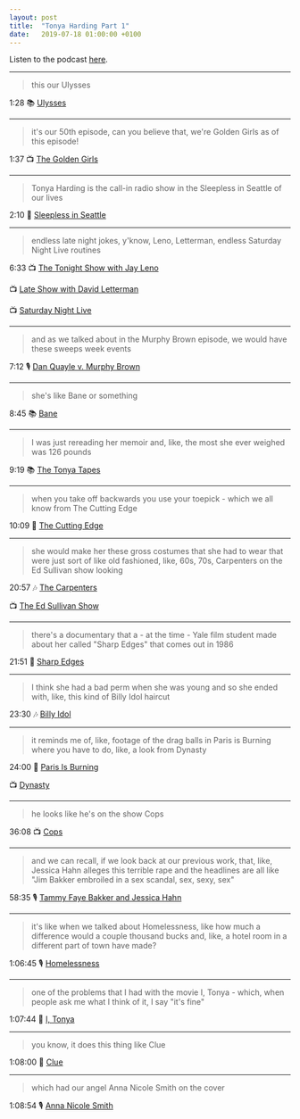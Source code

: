 ```yaml
---
layout: post
title:  "Tonya Harding Part 1"
date:   2019-07-18 01:00:00 +0100
---
```

Listen to the podcast [here](https://podcasts.apple.com/podcast/tonya-harding-part-1/id1380008439?i=1000465289889).

----

> this our Ulysses

1:28 📚 [Ulysses](https://en.wikipedia.org/wiki/Ulysses_(novel))

----

> it's our 50th episode, can you believe that, we're Golden Girls as of this episode!

1:37 📺 [The Golden Girls](https://en.wikipedia.org/wiki/The_Golden_Girls)

----

> Tonya Harding is the call-in radio show in the Sleepless in Seattle of our lives

2:10 🎥 [Sleepless in Seattle](https://en.wikipedia.org/wiki/Sleepless_in_Seattle)

----

> endless late night jokes, y'know, Leno, Letterman, endless Saturday Night Live routines

6:33 📺 [The Tonight Show with Jay Leno](https://en.wikipedia.org/wiki/The_Tonight_Show_with_Jay_Leno)

📺 [Late Show with David Letterman](https://en.wikipedia.org/wiki/Late_Show_with_David_Letterman)

📺 [Saturday Night Live](https://en.wikipedia.org/wiki/Saturday_Night_Live)

----

> and as we talked about in the Murphy Brown episode, we would have these sweeps week events

7:12 🎙️ [Dan Quayle v. Murphy Brown](/2019/05/09/dan-quayle-v-murphy-brown.html)

----

> she's like Bane or something

8:45 📚 [Bane](https://en.wikipedia.org/wiki/Bane_(DC_Comics))

----

> I was just rereading her memoir and, like, the most she ever weighed was 126 pounds

9:19 📚 [The Tonya Tapes](https://books.google.com/books/about/The_Tonya_Tapes.html?id=dpNODgAAQBAJ)

----

> when you take off backwards you use your toepick - which we all know from The Cutting Edge

10:09 🎥 [The Cutting Edge](https://en.wikipedia.org/wiki/The_Cutting_Edge)

----

> she would make her these gross costumes that she had to wear that were just sort of like old fashioned, like, 60s, 70s, Carpenters on the Ed Sullivan show looking

20:57 🎶 [The Carpenters](https://en.wikipedia.org/wiki/The_Carpenters)

📺 [The Ed Sullivan Show](https://en.wikipedia.org/wiki/The_Ed_Sullivan_Show)

----

> there's a documentary that a - at the time - Yale film student made about her called "Sharp Edges" that comes out in 1986

21:51 🎥 [Sharp Edges](https://en.wikipedia.org/wiki/Tonya_Harding#Representation_in_other_media)

----

> I think she had a bad perm when she was young and so she ended with, like, this kind of Billy Idol haircut

23:30 🎶 [Billy Idol](https://en.wikipedia.org/wiki/Billy_Idol)

----

> it reminds me of, like, footage of the drag balls in Paris is Burning where you have to do, like, a look from Dynasty

24:00 🎥 [Paris Is Burning](https://en.wikipedia.org/wiki/Paris_Is_Burning_(film))

📺 [Dynasty](https://en.wikipedia.org/wiki/Dynasty_(1981_TV_series))

----

> he looks like he's on the show Cops

36:08 📺 [Cops](https://en.wikipedia.org/wiki/Cops_(TV_program))

----

> and we can recall, if we look back at our previous work, that, like, Jessica Hahn alleges this terrible rape and the headlines are all like "Jim Bakker embroiled in a sex scandal, sex, sexy, sex"

58:35 🎙️ [Tammy Faye Bakker and Jessica Hahn](/2019/01/25/tammy-faye-bakker-and-jessica-hahn.html)

----

> it's like when we talked about Homelessness, like how much a difference would a couple thousand bucks and, like, a hotel room in a different part of town have made?

1:06:45 🎙️ [Homelessness](/2019/05/16/homelessness.html)

----

> one of the problems that I had with the movie I, Tonya - which, when people ask me what I think of it, I say "it's fine"

1:07:44 🎥 [I, Tonya](https://en.wikipedia.org/wiki/I,_Tonya)

----

> you know, it does this thing like Clue

1:08:00 🎥 [Clue](https://en.wikipedia.org/wiki/Clue_(film))

----

> which had our angel Anna Nicole Smith on the cover

1:08:54 🎙️ [Anna Nicole Smith](/2019/02/20/anna-nicole-smith.html)
